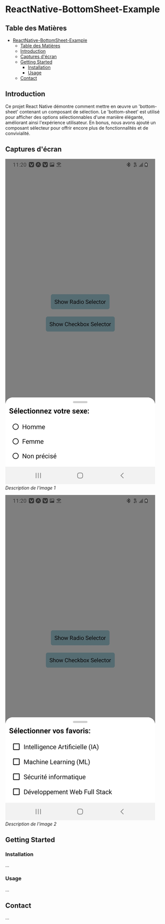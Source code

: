 # ReactNative-BottomSheet-Example

## Table des Matières
- [ReactNative-BottomSheet-Example](#reactnative-bottomsheet-example)
  - [Table des Matières](#table-des-matières)
  - [Introduction](#introduction)
  - [Captures d'écran](#captures-décran)
  - [Getting Started](#getting-started)
    - [Installation](#installation)
    - [Usage](#usage)
  - [Contact](#contact)

## Introduction

Ce projet React Native démontre comment mettre en œuvre un 'bottom-sheet' contenant un composant de sélection. Le 'bottom-sheet' est utilisé pour afficher des options sélectionnables d'une manière élégante, améliorant ainsi l'expérience utilisateur. En bonus, nous avons ajouté un composant sélecteur pour offrir encore plus de fonctionnalités et de convivialité.

## Captures d'écran
![Image 1](./assets/image/preview-1.jpg)
*Description de l'image 1*

![Image 2](./assets/image/preview-2.jpg)
*Description de l'image 2*

## Getting Started

### Installation
...

### Usage
...

## Contact
...
